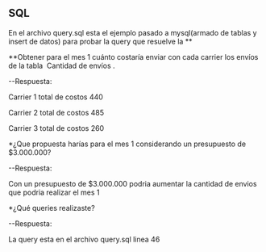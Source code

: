 ## SQL

En el archivo query.sql esta el ejemplo pasado a mysql(armado de tablas y insert de datos) para probar la query que resuelve la **

**Obtener para el mes 1 cuánto costaría enviar con cada carrier los envíos de
la tabla ​ Cantidad de envíos​ .

--Respuesta:

  Carrier 1 total de costos 440
  
  Carrier 2 total de costos 485
  
  Carrier 3 total de costos 260
 

*¿Que propuesta harías para el mes 1 considerando un presupuesto de
$3.000.000?

--Respuesta: 
    
  Con un presupuesto de $3.000.000 podria aumentar la cantidad de envios que podria realizar el mes 1    

*¿Qué queries realizaste?

--Respuesta:

La query esta en el archivo query.sql linea 46
